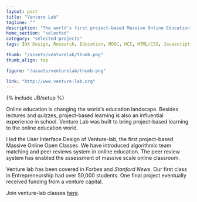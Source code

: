 ```yaml
---
layout: post
title: "Venture Lab"
tagline: ""
description: "The world's first project-based Massive Online Education Platform."
home_section: "selected"
category: "selected-projects"
tags: [UX Design, Research, Education, MOOC, HCI, HTML/CSS, Javascript, Twitter Bootstrap, Ruby on Rails]

thumb: "/assets/venturelab/thumb.png"
thumb_align: top

figure: "/assets/venturelab/thumb.png"

link: "http://www.venture-lab.org"
---
```

{% include JB/setup %}

Online education is changing the world’s education landscape.  Besides lectures and quizzes, project-based learning is also an influential experience in school.  Venture Lab was built to bring project-based learning to the online education world.  

I led the User Interface Design of Venture-lab, the first project-based Massive Online Open Classes. We have introduced algorithmic team matching and peer reviews system in online education.  The peer review system has enabled the assessment of massive scale online classroom.

Venture lab has been covered in *Forbes* and *Stanford News*. Our first class in Entrepreneurship had over 50,000 students.  One final project eventually received funding from a venture capital. 

Join venture-lab classes [here](http://venture-lab.org).
